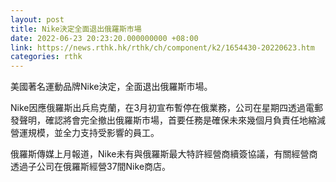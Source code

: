 ```yaml
---
layout: post
title: Nike決定全面退出俄羅斯市場
date: 2022-06-23 20:23:20.000000000 +08:00
link: https://news.rthk.hk/rthk/ch/component/k2/1654430-20220623.htm
categories: rthk
---
```


美國著名運動品牌Nike決定，全面退出俄羅斯市場。

Nike因應俄羅斯出兵烏克蘭，在3月初宣布暫停在俄業務，公司在星期四透過電郵發聲明，確認將會完全撤出俄羅斯市場，首要任務是確保未來幾個月負責任地縮減營運規模，並全力支持受影響的員工。

俄羅斯傳媒上月報道，Nike未有與俄羅斯最大特許經營商續簽協議，有關經營商透過子公司在俄羅斯經營37間Nike商店。
